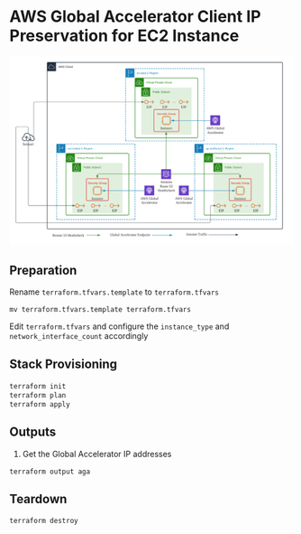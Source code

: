 # AWS Global Accelerator Client IP Preservation for EC2 Instance
![Architecture](asset/architecture.png)

## Preparation
Rename `terraform.tfvars.template` to `terraform.tfvars`
```shell
mv terraform.tfvars.template terraform.tfvars
```
Edit `terraform.tfvars` and configure the `instance_type` and `network_interface_count` accordingly

## Stack Provisioning
```shell
terraform init
terraform plan
terraform apply
```

## Outputs
1. Get the Global Accelerator IP addresses
```shell
terraform output aga
```
   
## Teardown
```shell
terraform destroy
```
